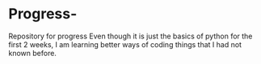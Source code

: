 # Progress-
Repository for progress
Even though it is just the basics of python for the first 2 weeks, I am learning better ways of coding things that I had not known before.
